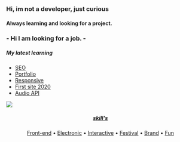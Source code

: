 <h3 align="left">Hi, im not a developer, just curious</h3>


<h4 align="left">Always learning and looking for a project.</h5>


<h3 align="left">- Hi I am looking for a job. -</h3>




#####  My latest learning

 - [SEO](https://www.livre-audio-enfant.com)
 - [Portfolio](https://berru-g.github.io/The-Craftman/)
 - [Responsive](https://berru-g.github.io/Make-Play/)
 - [First site 2020](https://codepen.io/h-lautre/pen/WNrbawy)
 - [Audio API](https://berru-g.github.io/Rick-MortySample/)



<div width="100%">
<a href="https://github.com/berru-g/github-readme-stats"><img align="center" src="https://github-readme-stats.vercel.app/api/top-langs/?username=berru-g&amp;te_color=white&amp;bg_color=fffff0&color=708090&line=24292e&point=24292e&area=true&hide_border=true&custom_title=language used&amp;langs_count=10&amp;layout=compact"/> 
 </div>


<h5 align=center>skill's</h5>

<p align="center">
  <a href="https://codepen.io/h-lautre">Front-end</a> &bull;
  <a href="https://www.tindie.com/stores/makeandplay/">Electronic</a> &bull;
  <a href="https://berru-g.github.io/Lego-revisited/">Interactive</a> &bull;
  <a href="https://berru-g.github.io/assoberru/">Festival</a> &bull;
  <a href="https://berru-clothing.com">Brand</a> &bull;
  <a href="https://berru-g.github.io/couteau-adam">Fun</a>
</p>

